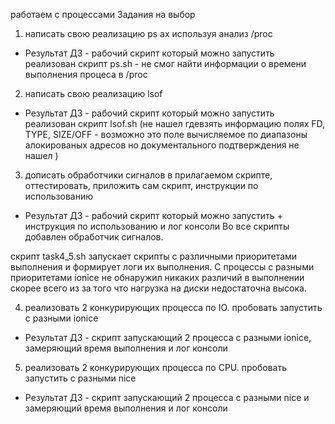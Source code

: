 работаем с процессами
Задания на выбор
1) написать свою реализацию ps ax используя анализ /proc
- Результат ДЗ - рабочий скрипт который можно запустить
  реализован скрипт ps.sh - не смог найти информации о времени выполнения процеса в /proc
2) написать свою реализацию lsof
- Результат ДЗ - рабочий скрипт который можно запустить
  реализован скрипт lsof.sh (не нашел гдевзять информацию полях FD, TYPE, SIZE/OFF - возможно это поле вычисляемое по диапазоны алокированых адресов но документального подтверждения не нашел )
3) дописать обработчики сигналов в прилагаемом скрипте, оттестировать, приложить сам скрипт, инструкции по использованию
- Результат ДЗ - рабочий скрипт который можно запустить + инструкция по использованию и лог консоли
  Во все скрипты добавлен обработчик сигналов.
  
скрипт task4_5.sh запускает скрипты с различными приоритетами выполнения и формирует логи их выполнения.
С процессы с разными приоритетами ionice не обнаружил никаких различий в выполнении скорее всего 
 из за того что нагрузка на диски недостаточна высока.

4) реализовать 2 конкурирующих процесса по IO. пробовать запустить с разными ionice
- Результат ДЗ - скрипт запускающий 2 процесса с разными ionice, замеряющий время выполнения и лог консоли
5) реализовать 2 конкурирующих процесса по CPU. пробовать запустить с разными nice
- Результат ДЗ - скрипт запускающий 2 процесса с разными nice и замеряющий время выполнения и лог консоли